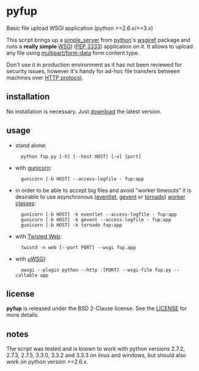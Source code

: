 # pyfup

Basic file upload WSGI application (python >=2.6.x/>=3.x)

This script brings up a
[simple\_server](http://docs.python.org/3.3/library/wsgiref.html#module-wsgiref.simple_server)
from [python](http://python.org/)'s
[wsgiref](http://docs.python.org/3.3/library/wsgiref.html) package and runs
a **really simple** [WSGI](http://wsgi.org)
([PEP 3333](http://www.python.org/dev/peps/pep-3333/)) application on it.
It allows to upload any file using
[multipart/form-data](http://www.w3.org/TR/html401/interact/forms.html#h-17.13.4.2)
form content type.

Don't use it in production environment as it has not been
reviewed for security issues, however it's handy for ad-hoc
file transfers between machines over
[HTTP protocol](http://www.ietf.org/rfc/rfc2616.txt).




## installation

No installation is necessary. Just
[download](https://raw.github.com/drmats/pyfup/master/fup.py)
the latest version.




## usage

* stand alone:

        python fup.py [-h] [--host HOST] [-v] [port]

* with [gunicorn](http://gunicorn.org/):
    
        gunicorn [-b HOST] --access-logfile - fup:app

* in order to be able to accept big files and avoid "worker timeouts" it is
desirable to use asynchronous ([eventlet](http://eventlet.net/),
[gevent](http://www.gevent.org/) or
[tornado](http://www.tornadoweb.org/))
[worker classes](http://docs.gunicorn.org/en/latest/settings.html#worker-processes):

        gunicorn [-b HOST] -k eventlet --access-logfile - fup:app
        gunicorn [-b HOST] -k gevent --access-logfile - fup:app
        gunicorn [-b HOST] -k tornado fup:app

* with [Twisted Web](https://twistedmatrix.com/trac/wiki/TwistedWeb):

        twistd -n web [--port PORT] --wsgi fup.app

* with [uWSGI](http://uwsgi-docs.readthedocs.org/en/latest/):

        uwsgi --plugin python --http :[PORT] --wsgi-file fup.py --callable app




## license

**pyfup** is released under the BSD 2-Clause license. See the
[LICENSE](https://github.com/drmats/pyfup/blob/master/LICENSE)
for more details.




## notes

The script was tested and is known to work with python versions 2.7.2, 2.7.3,
2.7.5, 3.3.0, 3.3.2 and 3.3.3 on linux and windows, but should also work on
python version >=2.6.x.
